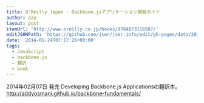 ```yaml
---
title: O'Reilly Japan - Backbone.jsアプリケーション開発ガイド
author: azu
layout: post
itemUrl: 'http://www.oreilly.co.jp/books/9784873116587/'
editJSONPath: 'https://github.com/jser/jser.info/edit/gh-pages/data/2014/01/index.json'
date: '2014-01-24T07:17:26+00:00'
tags:
  - JavaScript
  - backbone.js
  - 翻訳
  - book
---
```

2014年02月07日 発売
Developing Backbone.js Applicationsの翻訳本。
http://addyosmani.github.io/backbone-fundamentals/
